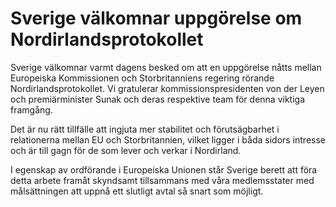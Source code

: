 # Sverige välkomnar uppgörelse om Nordirlandsprotokollet

Sverige välkomnar varmt dagens besked om att en uppgörelse nåtts mellan Europeiska Kommissionen och Storbritanniens regering rörande Nordirlandsprotokollet. Vi gratulerar kommissionspresidenten von der Leyen och premiärminister Sunak och deras respektive team för denna viktiga framgång.

Det är nu rätt tillfälle att ingjuta mer stabilitet och förutsägbarhet i relationerna mellan EU och Storbritannien, vilket ligger i båda sidors intresse och är till gagn för de som lever och verkar i Nordirland.

I egenskap av ordförande i Europeiska Unionen står Sverige berett att föra detta arbete framåt skyndsamt tillsammans med våra medlemsstater med målsättningen att uppnå ett slutligt avtal så snart som möjligt.
